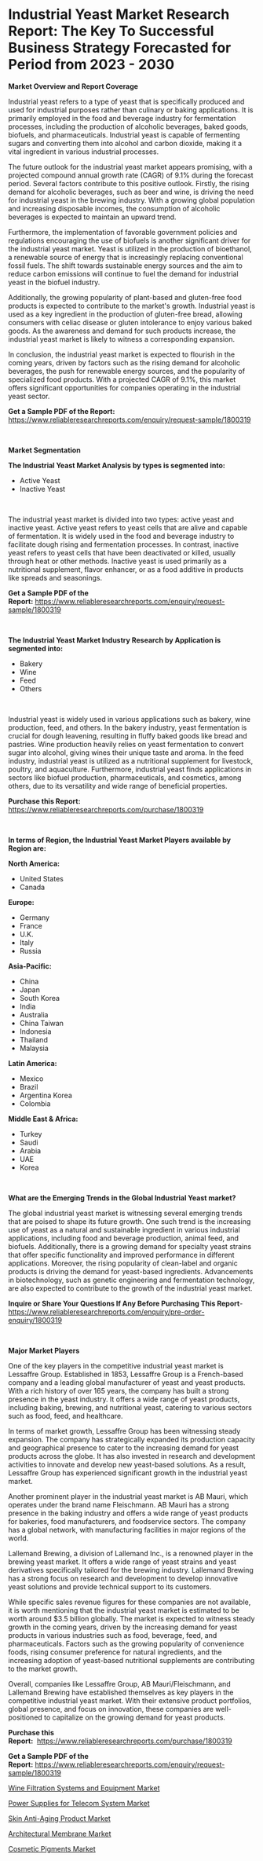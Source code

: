 <p><h1>Industrial Yeast Market Research Report: The Key To Successful Business Strategy Forecasted for Period from 2023 - 2030</h1></p><p><strong>Market Overview and Report Coverage</strong></p>
<p><p>Industrial yeast refers to a type of yeast that is specifically produced and used for industrial purposes rather than culinary or baking applications. It is primarily employed in the food and beverage industry for fermentation processes, including the production of alcoholic beverages, baked goods, biofuels, and pharmaceuticals. Industrial yeast is capable of fermenting sugars and converting them into alcohol and carbon dioxide, making it a vital ingredient in various industrial processes.</p><p>The future outlook for the industrial yeast market appears promising, with a projected compound annual growth rate (CAGR) of 9.1% during the forecast period. Several factors contribute to this positive outlook. Firstly, the rising demand for alcoholic beverages, such as beer and wine, is driving the need for industrial yeast in the brewing industry. With a growing global population and increasing disposable incomes, the consumption of alcoholic beverages is expected to maintain an upward trend.</p><p>Furthermore, the implementation of favorable government policies and regulations encouraging the use of biofuels is another significant driver for the industrial yeast market. Yeast is utilized in the production of bioethanol, a renewable source of energy that is increasingly replacing conventional fossil fuels. The shift towards sustainable energy sources and the aim to reduce carbon emissions will continue to fuel the demand for industrial yeast in the biofuel industry.</p><p>Additionally, the growing popularity of plant-based and gluten-free food products is expected to contribute to the market's growth. Industrial yeast is used as a key ingredient in the production of gluten-free bread, allowing consumers with celiac disease or gluten intolerance to enjoy various baked goods. As the awareness and demand for such products increase, the industrial yeast market is likely to witness a corresponding expansion.</p><p>In conclusion, the industrial yeast market is expected to flourish in the coming years, driven by factors such as the rising demand for alcoholic beverages, the push for renewable energy sources, and the popularity of specialized food products. With a projected CAGR of 9.1%, this market offers significant opportunities for companies operating in the industrial yeast sector.</p></p>
<p><strong>Get a Sample PDF of the Report:</strong> <a href="https://www.reliableresearchreports.com/enquiry/request-sample/1800319">https://www.reliableresearchreports.com/enquiry/request-sample/1800319</a></p>
<p>&nbsp;</p>
<p><strong>Market Segmentation</strong></p>
<p><strong>The Industrial Yeast Market Analysis by types is segmented into:</strong></p>
<p><ul><li>Active Yeast</li><li>Inactive Yeast</li></ul></p>
<p>&nbsp;</p>
<p><p>The industrial yeast market is divided into two types: active yeast and inactive yeast. Active yeast refers to yeast cells that are alive and capable of fermentation. It is widely used in the food and beverage industry to facilitate dough rising and fermentation processes. In contrast, inactive yeast refers to yeast cells that have been deactivated or killed, usually through heat or other methods. Inactive yeast is used primarily as a nutritional supplement, flavor enhancer, or as a food additive in products like spreads and seasonings.</p></p>
<p><strong>Get a Sample PDF of the Report:</strong>&nbsp;<a href="https://www.reliableresearchreports.com/enquiry/request-sample/1800319">https://www.reliableresearchreports.com/enquiry/request-sample/1800319</a></p>
<p>&nbsp;</p>
<p><strong>The Industrial Yeast Market Industry Research by Application is segmented into:</strong></p>
<p><ul><li>Bakery</li><li>Wine</li><li>Feed</li><li>Others</li></ul></p>
<p>&nbsp;</p>
<p><p>Industrial yeast is widely used in various applications such as bakery, wine production, feed, and others. In the bakery industry, yeast fermentation is crucial for dough leavening, resulting in fluffy baked goods like bread and pastries. Wine production heavily relies on yeast fermentation to convert sugar into alcohol, giving wines their unique taste and aroma. In the feed industry, industrial yeast is utilized as a nutritional supplement for livestock, poultry, and aquaculture. Furthermore, industrial yeast finds applications in sectors like biofuel production, pharmaceuticals, and cosmetics, among others, due to its versatility and wide range of beneficial properties.</p></p>
<p><strong>Purchase this Report:</strong>&nbsp; <a href="https://www.reliableresearchreports.com/purchase/1800319">https://www.reliableresearchreports.com/purchase/1800319</a></p>
<p>&nbsp;</p>
<p><strong>In terms of Region, the Industrial Yeast Market Players available by Region are:</strong></p>
<p>
    <p> <strong> North America: </strong>
        <ul>
            <li>United States</li>
            <li>Canada</li>
        </ul>
        </p> 
    <p> <strong> Europe: </strong>
        <ul>
            <li>Germany</li>
            <li>France</li>
            <li>U.K.</li>
            <li>Italy</li>
            <li>Russia</li>
        </ul>
        </p> 
    <p> <strong> Asia-Pacific: </strong>
        <ul>
            <li>China</li>
            <li>Japan</li>
            <li>South Korea</li>
            <li>India</li>
            <li>Australia</li>
            <li>China Taiwan</li>
            <li>Indonesia</li>
            <li>Thailand</li>
            <li>Malaysia</li>
        </ul>
        </p> 
    <p> <strong> Latin America: </strong>
        <ul>
            <li>Mexico</li>
            <li>Brazil</li>
            <li>Argentina Korea</li>
            <li>Colombia</li>
        </ul>
        </p> 
    <p> <strong> Middle East & Africa: </strong>
        <ul>
            <li>Turkey</li>
            <li>Saudi</li>
            <li>Arabia</li>
            <li>UAE</li>
            <li>Korea</li>
        </ul>
    </p>
    </p>
<p>&nbsp;</p>
<p><strong>What are the Emerging Trends in the Global Industrial Yeast market?</strong></p>
<p><p>The global industrial yeast market is witnessing several emerging trends that are poised to shape its future growth. One such trend is the increasing use of yeast as a natural and sustainable ingredient in various industrial applications, including food and beverage production, animal feed, and biofuels. Additionally, there is a growing demand for specialty yeast strains that offer specific functionality and improved performance in different applications. Moreover, the rising popularity of clean-label and organic products is driving the demand for yeast-based ingredients. Advancements in biotechnology, such as genetic engineering and fermentation technology, are also expected to contribute to the growth of the industrial yeast market.</p></p>
<p><strong>Inquire or Share Your Questions If Any Before Purchasing This Report</strong>- <a href="https://www.reliableresearchreports.com/enquiry/pre-order-enquiry/1800319">https://www.reliableresearchreports.com/enquiry/pre-order-enquiry/1800319</a></p>
<p>&nbsp;</p>
<p><strong>Major Market Players</strong></p>
<p><p>One of the key players in the competitive industrial yeast market is Lessaffre Group. Established in 1853, Lessaffre Group is a French-based company and a leading global manufacturer of yeast and yeast products. With a rich history of over 165 years, the company has built a strong presence in the yeast industry. It offers a wide range of yeast products, including baking, brewing, and nutritional yeast, catering to various sectors such as food, feed, and healthcare.</p><p>In terms of market growth, Lessaffre Group has been witnessing steady expansion. The company has strategically expanded its production capacity and geographical presence to cater to the increasing demand for yeast products across the globe. It has also invested in research and development activities to innovate and develop new yeast-based solutions. As a result, Lessaffre Group has experienced significant growth in the industrial yeast market.</p><p>Another prominent player in the industrial yeast market is AB Mauri, which operates under the brand name Fleischmann. AB Mauri has a strong presence in the baking industry and offers a wide range of yeast products for bakeries, food manufacturers, and foodservice sectors. The company has a global network, with manufacturing facilities in major regions of the world.</p><p>Lallemand Brewing, a division of Lallemand Inc., is a renowned player in the brewing yeast market. It offers a wide range of yeast strains and yeast derivatives specifically tailored for the brewing industry. Lallemand Brewing has a strong focus on research and development to develop innovative yeast solutions and provide technical support to its customers.</p><p>While specific sales revenue figures for these companies are not available, it is worth mentioning that the industrial yeast market is estimated to be worth around $3.5 billion globally. The market is expected to witness steady growth in the coming years, driven by the increasing demand for yeast products in various industries such as food, beverage, feed, and pharmaceuticals. Factors such as the growing popularity of convenience foods, rising consumer preference for natural ingredients, and the increasing adoption of yeast-based nutritional supplements are contributing to the market growth.</p><p>Overall, companies like Lessaffre Group, AB Mauri/Fleischmann, and Lallemand Brewing have established themselves as key players in the competitive industrial yeast market. With their extensive product portfolios, global presence, and focus on innovation, these companies are well-positioned to capitalize on the growing demand for yeast products.</p></p>
<p><strong>Purchase this Report:</strong>&nbsp;&nbsp;<a href="https://www.reliableresearchreports.com/purchase/1800319">https://www.reliableresearchreports.com/purchase/1800319</a></p>
<p></p>
<p><strong>Get a Sample PDF of the Report:</strong>&nbsp;<a href="https://www.reliableresearchreports.com/enquiry/request-sample/1800319">https://www.reliableresearchreports.com/enquiry/request-sample/1800319</a></p>
<p><p><a href="https://medium.com/@krish.reportprime/wine-filtration-systems-and-equipment-market-size-and-market-trends-complete-industry-overview-f186a12f9f07">Wine Filtration Systems and Equipment Market</a></p><p><a href="https://medium.com/@aashish.reportprime2/power-supplies-for-telecom-system-market-exploring-market-share-market-trends-and-future-growth-323dffb19997">Power Supplies for Telecom System Market</a></p><p><a href="https://medium.com/@gerardowolf/analyzing-skin-anti-aging-product-market-global-industry-perspective-and-forecast-2023-to-2030-74332bc1a071">Skin Anti-Aging Product Market</a></p><p><a href="https://github.com/santosh758595/Market-Research-Report-List-1/blob/main/architectural-membrane-market.md">Architectural Membrane Market</a></p><p><a href="https://github.com/Chiragrp26/Market-Research-Report-List-1/blob/main/cosmetic-pigments-market.md">Cosmetic Pigments Market</a></p></p>